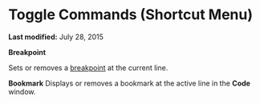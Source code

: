 
# Toggle Commands (Shortcut Menu)

 **Last modified:** July 28, 2015

 **Breakpoint**

Sets or removes a  [breakpoint](b8bdf64f-5920-1ae9-16d0-b26d09524a30.md) at the current line.

 **Bookmark**
Displays or removes a bookmark at the active line in the  **Code** window.
